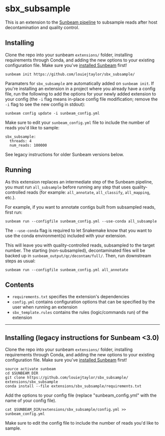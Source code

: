 # sbx_subsample
This is an extension to the [Sunbeam pipeline](https://github.com/sunbeam-labs/sunbeam) to subsample reads after host decontamination and quality control.

## Installing

Clone the repo into your sunbeam `extensions/` folder, installing requirements through Conda, and adding the new options to your existing configuration file. Make sure you've [installed Sunbeam](https://sunbeam.readthedocs.io/en/latest/quickstart.html) first!

    sunbeam init https://github.com/louiejtaylor/sbx_subsample/

Paramaters for `sbx_subsample` are automatically added on `sunbeam init`. If you're installing an extension in a project where you already have a config file, run the following to add the options for your newly added extension to your config (the `-i` flag means in-place config file modification; remove the `-i` flag to see the new config in stdout):

    sunbeam config update -i sunbeam_config.yml

Make sure to edit your `sunbeam_config.yml` file to include the number of reads you'd like to sample:

    sbx_subsample:
      threads: 4
      num_reads: 100000

See legacy instructions for older Sunbeam versions below.

## Running

As this extension replaces an intermediate step of the Sunbeam pipeline, you must run `all_subsample` before running any step that uses quality-controlled reads (for example: `all_annotate`, `all_classify`, `all_mapping`, etc.).

For example, if you want to annotate contigs built from subsampled reads, first run:

    sunbeam run --configfile sunbeam_config.yml --use-conda all_subsample

The `--use-conda` flag is required to let Snakemake know that you want to use the conda environment(s) included with your extension.

This will leave you with quality-controlled reads, subsampled to the target number. The starting (non-subsampled), decontaminated files will be backed up in `sunbeam_output/qc/decontam/full/`. Then, run downstream steps as usual:

    sunbeam run --configfile sunbeam_config.yml all_annotate

## Contents

 - `requirements.txt` specifies the extension's dependencies
 - `config.yml` contains configuration options that can be specified by the user when running an extension
 - `sbx_template.rules` contains the rules (logic/commands run) of the extension

------

## Installing (legacy instructions for Sunbeam <3.0)

Clone the repo into your sunbeam `extensions/` folder, installing requirements through Conda, and adding the new options to your existing configuration file. Make sure you've [installed Sunbeam](https://sunbeam.readthedocs.io/en/latest/quickstart.html) first!

    source activate sunbeam
    cd $SUNBEAM_DIR
    git clone https://github.com/louiejtaylor/sbx_subsample/ extensions/sbx_subsample
    conda install --file extensions/sbx_subsample/requirements.txt

Add the options to your config file (replace "sunbeam_config.yml" with the name of your config file).

    cat $SUNBEAM_DIR/extensions/sbx_subsample/config.yml >> sunbeam_config.yml

Make sure to edit the config file to include the number of reads you'd like to sample.

